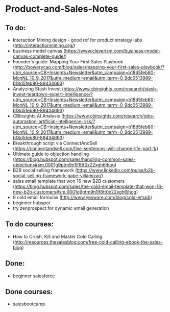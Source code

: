 # Product-and-Sales-Notes



## To do: 

* Interaction Mining design - good ref for product strategy labs (http://interactionmining.org/)
* business model canvas (https://www.cleverism.com/business-model-canvas-complete-guide/)
* Founder's guide: Mapping Your First Sales Playbook (http://bowerycap.com/blog/sales/mapping-your-first-sales-playbook/?utm_source=CB+Insights+Newsletter&utm_campaign=b18d5feb80-MonNL_10_9_2017&utm_medium=email&utm_term=0_9dc0513989-b18d5feb80-89434693)
* Analyzing Stash Invest (https://www.cbinsights.com/research/stash-invest-teardown-expert-intelligence/?utm_source=CB+Insights+Newsletter&utm_campaign=b18d5feb80-MonNL_10_9_2017&utm_medium=email&utm_term=0_9dc0513989-b18d5feb80-89434693)
* CBInsights AI Analysis (https://www.cbinsights.com/research/jobs-automation-artificial-intelligence-risk/?utm_source=CB+Insights+Newsletter&utm_campaign=b18d5feb80-MonNL_10_9_2017&utm_medium=email&utm_term=0_9dc0513989-b18d5feb80-89434693)
* Breakthrough script via ConnectAndSell (https://connectandsell.com/five-sentences-will-change-life-part-1/)
* Ultimate guide to objection handling (https://blog.hubspot.com/sales/handling-common-sales-objections#sm.0001g9ptm9n1lf8tt0x22xgh6jhog)
* B2B social selling framework (https://www.linkedin.com/pulse/b2b-social-selling-framework-gabe-villamizar/)
* sales email template that won 16 new B2B customers (https://blog.hubspot.com/sales/the-cold-email-template-that-won-16-new-b2b-customers#sm.0001g9ptm9n1lf8tt0x22xgh6jhog)
* 9 cold email formulas (http://www.yesware.com/blog/cold-email/)
* beginner hubspot
* try zenprospect for dynamic email generation





## To do courses:

* How to Crush, Kill and Master Cold Calling (http://resources.thesalesblog.com/free-cold-calling-ebook-the-sales-blog)





## Done:

* beginner salesforce







## Done courses:

* salesbootcamp 